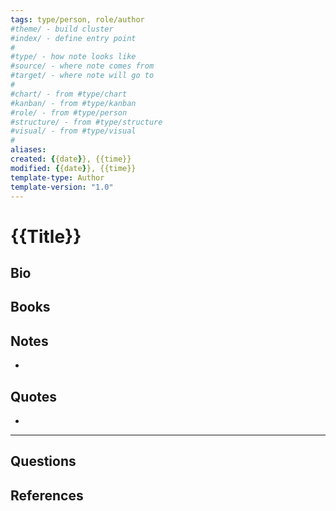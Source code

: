```yaml
---
tags: type/person, role/author
#theme/ - build cluster 
#index/ - define entry point
#
#type/ - how note looks like
#source/ - where note comes from
#target/ - where note will go to
#
#chart/ - from #type/chart 
#kanban/ - from #type/kanban
#role/ - from #type/person
#structure/ - from #type/structure
#visual/ - from #type/visual
#
aliases: 
created: {{date}}, {{time}}
modified: {{date}}, {{time}}
template-type: Author
template-version: "1.0"
---
```


# {{Title}}

##  Bio
<!-- Short biography of the AUTHOR -->



## Books
<!-- Only most important I‘ve read -->



## Notes
<!-- The main content of my thoughts really -->
- 


## Quotes
<!-- Notable quotes with reference to their page or location -->
- 

---
## Questions
<!-- What remains for you to consider? -->


## References 
<!-- Links to pages not referenced in the content -->

